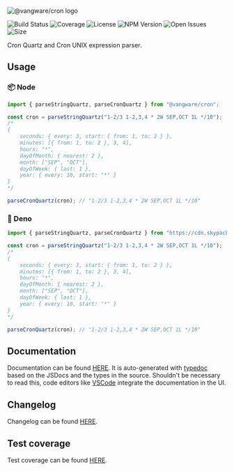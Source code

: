![@vangware/cron logo](https://i.imgur.com/ZxqT2Wh.png)

![Build Status](https://img.shields.io/travis/vangware/cron.svg?style=for-the-badge&labelColor=666&color=2b7&link=https://travis-ci.org/github/vangware/cron)
![Coverage](https://img.shields.io/coveralls/github/vangware/cron.svg?style=for-the-badge&labelColor=666&color=2b7&link=https://coveralls.io/github/vangware/cron)
![License](https://img.shields.io/npm/l/@vangware/cron.svg?style=for-the-badge&labelColor=666&color=2b7&link=https://github.com/vangware/cron/blob/main/LICENSE)
![NPM Version](https://img.shields.io/npm/v/@vangware/cron.svg?style=for-the-badge&labelColor=666&color=2b7&link=https://npm.im/@vangware/cron)
![Open Issues](https://img.shields.io/github/issues/vangware/cron.svg?style=for-the-badge&labelColor=666&color=2b7&link=https://github.com/vangware/cron/issues)
![Size](https://img.shields.io/bundlephobia/minzip/@vangware/cron.svg?style=for-the-badge&labelColor=666&color=2b7&label=size&link=https://bundlephobia.com/result?p=@vangware/cron)

Cron Quartz and Cron UNIX expression parser.

## Usage

### 📦 Node

```typescript
import { parseStringQuartz, parseCronQuartz } from "@vangware/cron";

const cron = parseStringQuartz("1-2/3 1-2,3,4 * 2W SEP,OCT 1L */10");
/*
{
	seconds: { every: 3, start: { from: 1, to: 2 } },
	minutes: [{ from: 1, to: 2 }, 3, 4],
	hours: "*",
	dayOfMonth: { nearest: 2 },
	month: ["SEP", "OCT"],
	dayOfWeek: { last: 1 },
	year: { every: 10, start: "*" }
}
*/

parseCronQuartz(cron); // "1-2/3 1-2,3,4 * 2W SEP,OCT 1L */10"
```

### 🦕 Deno

```typescript
import { parseStringQuartz, parseCronQuartz } from "https://cdn.skypack.dev/@vangware/cron";

const cron = parseStringQuartz("1-2/3 1-2,3,4 * 2W SEP,OCT 1L */10");
/*
{
	seconds: { every: 3, start: { from: 1, to: 2 } },
	minutes: [{ from: 1, to: 2 }, 3, 4],
	hours: "*",
	dayOfMonth: { nearest: 2 },
	month: ["SEP", "OCT"],
	dayOfWeek: { last: 1 },
	year: { every: 10, start: "*" }
}
*/

parseCronQuartz(cron); // "1-2/3 1-2,3,4 * 2W SEP,OCT 1L */10"
```

## Documentation

Documentation can be found [HERE](https://cron.vangware.com). It is auto-generated with [typedoc](https://typedoc.org/) based on the JSDocs and the types in the source. Shouldn't be necessary to read this, code editors like [VSCode](https://code.visualstudio.com/) integrate the documentation in the UI.

## Changelog

Changelog can be found [HERE](https://github.com/vangware/cron/blob/main/CHANGELOG.md).

## Test coverage

Test coverage can be found [HERE](https://coveralls.io/github/vangware/cron).
